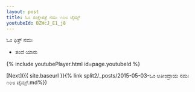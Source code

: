 ```yaml
---
layout: post
title: ಓಂ ಸಂಕ್ಷೇಪತ್ರೆ ನಮಃ ೧೦೮ ಟೈಮ್ಸ್
youtubeId: BZWcJ_E1_j8
---
```

 
 
 ಓಂ ಫಿತ್ರ್ ನಮಃ  
 
 -  ತಂದೆ ಯಾರು 
 
  
 
  
 
 
 
 
 
 


{% include youtubePlayer.html id=page.youtubeId %}
 
[Next]({{ site.baseurl }}{% link  split2/_posts/2015-05-03-ಓಂ ಅತೀಂದ್ರಾಯ ನಮಃ ೧೦೮ ಟೈಮ್ಸ್.md%})
 
